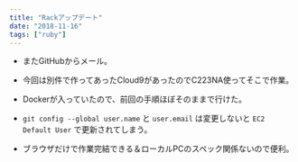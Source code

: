 ```yaml
---
title: "Rackアップデート"
date: "2018-11-16"
tags: ["ruby"]
---
```


* またGitHubからメール。

* 今回は別件で作ってあったCloud9があったのでC223NA使ってそこで作業。

* Dockerが入っていたので、前回の手順ほぼそのままで行けた。

* `git config --global user.name` と `user.email` は変更しないと `EC2 Default User` で更新されてしまう。

* ブラウザだけで作業完結できる＆ローカルPCのスペック関係ないので便利。

